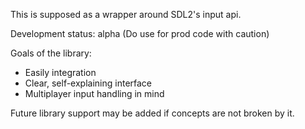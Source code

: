 
This is supposed as a wrapper around SDL2's input api.

Development status: alpha (Do use for prod code with caution)

Goals of the library:
* Easily integration
* Clear, self-explaining interface
* Multiplayer input handling in mind


Future library support may be added if concepts are not broken by it.
